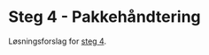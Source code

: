 # Steg 4 - Pakkehåndtering

Løsningsforslag for [steg 4](https://github.com/nrkno/dotnetskolen/tree/net6/main?tab=readme-ov-file#steg-4---pakkehåndtering).
